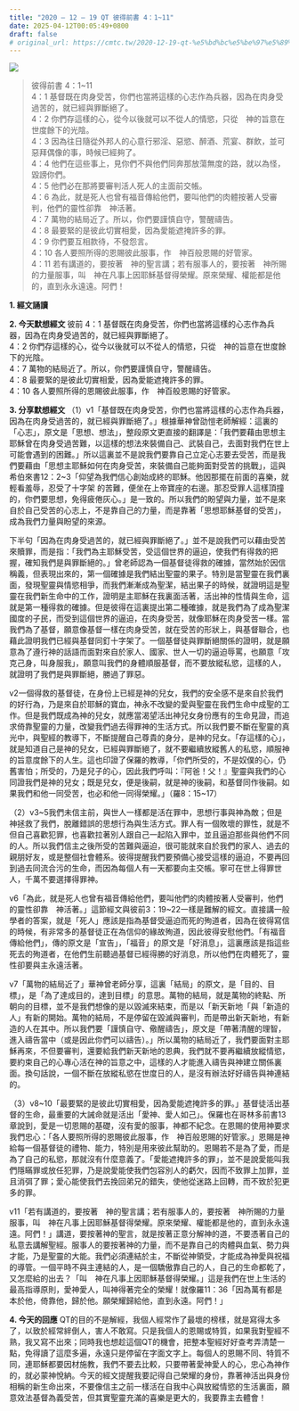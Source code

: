 ```yaml
---
title: "2020 – 12 – 19 QT 彼得前書 4：1~11"
date: 2025-04-12T00:05:49+0800
draft: false
# original_url: https://cmtc.tw/2020-12-19-qt-%e5%bd%bc%e5%be%97%e5%89%8d%e6%9b%b8-4%ef%bc%9a111
---
```


![](/images/qt.jpg)
> 彼得前書 4：1\~11  
> 4：1 基督既在肉身受苦，你們也當將這樣的心志作為兵器，因為在肉身受過苦的，就已經與罪斷絕了。  
> 4：2 你們存這樣的心，從今以後就可以不從人的情慾，只從　神的旨意在世度餘下的光陰。  
> 4：3 因為往日隨從外邦人的心意行邪淫、惡慾、醉酒、荒宴、群飲，並可惡拜偶像的事，時候已經夠了。  
> 4：4 他們在這些事上，見你們不與他們同奔那放蕩無度的路，就以為怪，毀謗你們。  
> 4：5 他們必在那將要審判活人死人的主面前交帳。  
> 4：6 為此，就是死人也曾有福音傳給他們，要叫他們的肉體按著人受審判，他們的靈性卻靠　神活著。  
> 4：7 萬物的結局近了。所以，你們要謹慎自守，警醒禱告。  
> 4：8 最要緊的是彼此切實相愛，因為愛能遮掩許多的罪。  
> 4：9 你們要互相款待，不發怨言。  
> 4：10 各人要照所得的恩賜彼此服事，作　神百般恩賜的好管家。  
> 4：11 若有講道的，要按著　神的聖言講；若有服事人的，要按著　神所賜的力量服事，叫　神在凡事上因耶穌基督得榮耀。原來榮耀、權能都是他的，直到永永遠遠。阿們！

**1. 經文誦讀**

**2.  今天默想經文**
彼前 4：1 基督既在肉身受苦，你們也當將這樣的心志作為兵器，因為在肉身受過苦的，就已經與罪斷絕了。  
4：2 你們存這樣的心，從今以後就可以不從人的情慾，只從　神的旨意在世度餘下的光陰。  
4：7 萬物的結局近了。所以，你們要謹慎自守，警醒禱告。  
4：8 最要緊的是彼此切實相愛，因為愛能遮掩許多的罪。  
4：10 各人要照所得的恩賜彼此服事，作　神百般恩賜的好管家。

**3. 分享默想經文**
（1）v1「基督既在肉身受苦，你們也當將這樣的心志作為兵器，因為在肉身受過苦的，就已經與罪斷絕了。」根據華神曾劭愷老師解經：這裏的「心志」，原文是「思想、想法」，整段原文更直接的翻譯是：「我們要藉由思想主耶穌曾在肉身受過苦難，以這樣的想法來裝備自己、武裝自己，去面對我們在世上可能會遇到的困難。」所以這裏並不是說我們要靠自己立定心志要去受苦，而是我們要藉由「思想主耶穌如何在肉身受苦，來裝備自己能夠面對受苦的挑戰」，這與希伯來書12：2\~3「仰望為我們信心創始成終的耶穌。他因那擺在前面的喜樂，就輕看羞辱，忍受了十字架 的苦難，便坐在上帝寶座的右邊。那忍受罪人這樣頂撞的，你們要思想，免得疲倦灰心。」是一致的。所以我們的盼望與力量，並不是來自於自己受苦的心志上，不是靠自己的力量，而是靠著「思想耶穌基督的受苦」，成為我們力量與盼望的來源。

下半句「因為在肉身受過苦的，就已經與罪斷絕了。」並不是說我們可以藉由受苦來贖罪，而是指：「我們為主耶穌受苦，受這個世界的逼迫，使我們有得救的把握，確知我們是與罪斷絕的。」曾老師認為一個基督徒得救的確據，當然始於因信稱義，但表現出來的，第一個確據是我們結出聖靈的果子。特別是當聖靈在我們裏面，發現聖靈與情慾相爭，而我們漸漸成為聖潔，結出果子的時候，就證明這是聖靈在我們新生命中的工作，證明是主耶穌在我裏面活著，活出神的性情與生命，這就是第一種得救的確據。但是彼得在這裏提出第二種確據，就是我們為了成為聖潔國度的子民，而受到這個世界的逼迫，在肉身受苦，就像耶穌在肉身受苦一樣。當我們為了基督，願意像基督一樣在肉身受苦，就在受苦的形狀上，與基督聯合，也藉此證明我們已經與基督同釘十字架了。一個基督徒與罪斷絕關係的證明，就是願意為了遵行神的話語而面對來自於家人、國家、世人一切的逼迫辱罵，也願意「攻克己身，叫身服我」，願意叫我們的身體順服基督，而不要放縱私慾，這樣的人，就證明了我們是與罪斷絕，勝過了罪惡。

v2一個得救的基督徒，在身份上已經是神的兒女，我們的安全感不是來自於我們的好行為，乃是來自於耶穌的寶血，神永不改變的愛與聖靈在我們生命中成聖的工作。但是我們既成為神的兒女，就應當渴望活出神兒女身份應有的生命見證，而追求倚靠聖靈的力量，改變我們過去得罪神的生活方式。所以我們要不斷在聖靈的真光中，與聖經的教導下，不斷提醒自己尊貴的身分，是神的兒女。「存這樣的心」，就是知道自己是神的兒女，已經與罪斷絕了，就不要繼續放縱舊人的私慾，順服神的旨意度餘下的人生。這也印證了保羅的教導，「你們所受的，不是奴僕的心，仍舊害怕；所受的，乃是兒子的心，因此我們呼叫：『阿爸！父！』聖靈與我們的心同證我們是神的兒女；既是兒女，便是後嗣，就是神的後嗣，和基督同作後嗣。如果我們和他一同受苦，也必和他一同得榮耀。」（羅8：15\~17）

（2）v3\~5我們未信主前，與世人一樣都是活在罪中，思想行事與神為敵；但是神拯救了我們，脫離錯誤的思想行為與生活方式。罪人有一個敗壞的罪性，就是不但自己喜歡犯罪，也喜歡拉著別人跟自己一起陷入罪中，並且逼迫那些與他們不同的人。所以我們信主之後所受的苦難與逼迫，很可能就來自於我們的家人、過去的親朋好友，或是整個社會體系。彼得提醒我們要預備心接受這樣的逼迫，不要再回到過去同流合污的生命，而因為每個人有一天都要向主交帳。寧可在世上得罪世人，千萬不要選擇得罪神。

v6「為此，就是死人也曾有福音傳給他們，要叫他們的肉體按著人受審判，他們的靈性卻靠　神活著。」這節經文與彼前3：19\~22一樣是難解的經文。直接講一般學者的答案，就是「死人」應該是指為基督受逼迫而死的殉道者，因為在彼得寫信的時候，有非常多的基督徒正在為信仰的緣故殉道，因此彼得安慰他們。「有福音傳給他們」，傳的原文是「宣告」，「福音」的原文是「好消息」，這裏應該是指這些死去的殉道者，在他們生前聽過基督已經得勝的好消息，所以他們在肉體死了，靈性卻要與主永遠活著。

v7「萬物的結局近了」華神曾老師分享，這裏「結局」的原文，是「目的、目標」，是「為了達成目的，達到目標」的意思。萬物的結局，就是萬物的終點、所朝向的目標，並不是我們想像的是以毀滅來結束，而是以「新天新地「與「新造的人」有新的開始。萬物的結局，不是停留在毀滅與審判，而是帶出新天新地，有新造的人在其中。所以我們要「謹慎自守、儆醒禱告」，原文是「帶著清醒的理智，進入禱告當中（或是因此你們可以禱告）。」所以萬物的結局近了，我們要面對主耶穌再來，不但要審判，還要給我們新天新地的恩典，我們就不要再繼續放縱情慾，要約束自己的心專心活在神的旨意之中，這樣的人才能進入禱告與神建立關係裏面。換句話說，一個不斷在放縱私慾在世度日的人，是沒有辦法好好禱告與神連結的。

（3）v8\~10「最要緊的是彼此切實相愛，因為愛能遮掩許多的罪。」基督徒活出基督的生命，最重要的大誡命就是活出「愛神、愛人如己」。保羅也在哥林多前書13章說到，愛是一切恩賜的基礎，沒有愛的服事，神都不紀念。在恩賜的使用神要求我們忠心：「各人要照所得的恩賜彼此服事，作　神百般恩賜的好管家。」恩賜是神給每一個基督徒的禮物、能力，特別是用來彼此幫助的。恩賜若不是為了愛，而是為了自己的私慾，那就沒有什麼意義了。「愛能遮掩許多的罪」，並不是說愛能叫我們隱瞞罪或放任犯罪，乃是說愛能使我們包容別人的虧欠，因而不致罪上加罪，並且消弭了罪；愛心能使我們去挽回弟兄的錯失，使他從迷路上回轉，而不致於犯更多的罪。

v11「若有講道的，要按著　神的聖言講；若有服事人的，要按著　神所賜的力量服事，叫　神在凡事上因耶穌基督得榮耀。原來榮耀、權能都是他的，直到永永遠遠。阿們！」講道，要按著神的聖言，就是按著正意分解神的道，不要憑著自己的私意去講解聖經。服事人的要按著神的力量，而不是靠自己的肉體與血氣、勢力與才能，乃是聖靈的大能。我們必須連結於主，不斷從神領受，才能成為神愛與祝福的導管。一個平時不與主連結的人，是一個驕傲靠自己的人，自己的生命都乾了，又怎麼給的出去？「叫　神在凡事上因耶穌基督得榮耀。」這是我們在世上生活的最高指導原則，愛神愛人，叫神得著完全的榮耀！就像羅11：36「因為萬有都是本於他，倚靠他，歸於他。願榮耀歸給他，直到永遠。阿們！」

**4. 今天的回應**
QT的目的不是解經，我個人經常作了最壞的榜樣，就是寫得太多了，以致於經常絆倒人，害人不敢寫。只是我個人的恩賜或特質，如果我對聖經不熟，我又寫不出來；同時我也想趁這個QT的機會，把整本聖經好好查考弄清楚一點，免得讀了這麼多遍，永遠只是停留在字面文字上。每個人的恩賜不同、特質不同，連耶穌都要因材施教，我們不要去比較，只要帶著愛神愛人的心，忠心為神作的，就必蒙神悅納。今天的經文提醒我要記得自己榮耀的身份，靠著神活出與身份相稱的新生命出來，不要像信主之前一樣活在自我中心與放縱情慾的生活裏面，願意效法基督為義受苦，但其實聖靈充滿的喜樂是更大的，我要靠主去體會！
